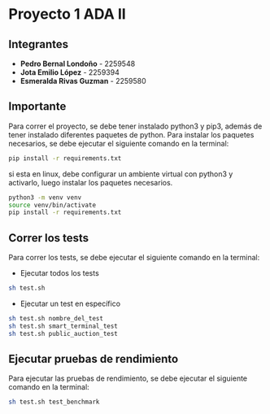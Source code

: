 # Proyecto 1 ADA II

## Integrantes
- **Pedro Bernal Londoño** - 2259548
- **Jota Emilio López** - 2259394 
- **Esmeralda Rivas Guzman** - 2259580


## Importante

Para correr el proyecto, se debe tener instalado python3 y pip3, además de tener instalado diferentes paquetes de python. Para instalar los paquetes necesarios, se debe ejecutar el siguiente comando en la terminal:
```bash
pip install -r requirements.txt
```

si esta en linux, debe configurar un ambiente virtual con python3 y activarlo, luego instalar los paquetes necesarios.
```bash
python3 -m venv venv
source venv/bin/activate
pip install -r requirements.txt
```

## Correr los tests
Para correr los tests, se debe ejecutar el siguiente comando en la terminal:
- Ejecutar todos los tests
```bash
sh test.sh
```
- Ejecutar un test en específico
```bash
sh test.sh nombre_del_test
sh test.sh smart_terminal_test
sh test.sh public_auction_test
```

## Ejecutar pruebas de rendimiento

Para ejecutar las pruebas de rendimiento, se debe ejecutar el siguiente comando en la terminal:
```bash
sh test.sh test_benchmark
```